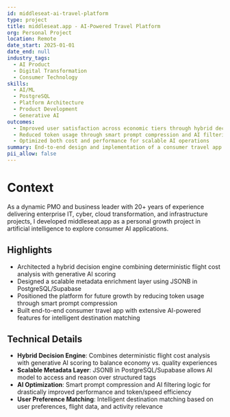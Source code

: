 ```yaml
---
id: middleseat-ai-travel-platform
type: project
title: middleseat.app - AI-Powered Travel Platform
org: Personal Project
location: Remote
date_start: 2025-01-01
date_end: null
industry_tags:
  - AI Product
  - Digital Transformation
  - Consumer Technology
skills:
  - AI/ML
  - PostgreSQL
  - Platform Architecture
  - Product Development
  - Generative AI
outcomes:
  - Improved user satisfaction across economic tiers through hybrid decision engine
  - Reduced token usage through smart prompt compression and AI filtering logic
  - Optimized both cost and performance for scalable AI operations
summary: End-to-end design and implementation of a consumer travel app with extensive AI-powered features, enabling intelligent destination matching based on user preferences, flight data, and activity relevance.
pii_allow: false
---
```


# Context
As a dynamic PMO and business leader with 20+ years of experience delivering enterprise IT, cyber, cloud transformation, and infrastructure projects, I developed middleseat.app as a personal growth project in artificial intelligence to explore consumer AI applications.

## Highlights
- Architected a hybrid decision engine combining deterministic flight cost analysis with generative AI scoring
- Designed a scalable metadata enrichment layer using JSONB in PostgreSQL/Supabase
- Positioned the platform for future growth by reducing token usage through smart prompt compression
- Built end-to-end consumer travel app with extensive AI-powered features for intelligent destination matching

## Technical Details
- **Hybrid Decision Engine**: Combines deterministic flight cost analysis with generative AI scoring to balance economy vs. quality experiences
- **Scalable Metadata Layer**: JSONB in PostgreSQL/Supabase allows AI model to access and reason over structured tags
- **AI Optimization**: Smart prompt compression and AI filtering logic for drastically improved performance and token/speed efficiency
- **User Preference Matching**: Intelligent destination matching based on user preferences, flight data, and activity relevance